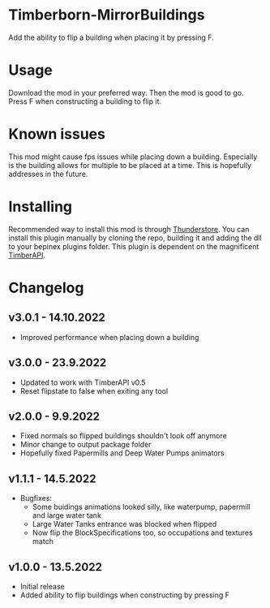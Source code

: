 # Timberborn-MirrorBuildings
Add the ability to flip a building when placing it by pressing F. 

# Usage
Download the mod in your preferred way. Then the mod is good to go. Press F when constructing a building to flip it.

# Known issues
This mod might cause fps issues while placing down a building. Especially is the building allows for multiple to be placed at a time. 
This is hopefully addresses in the future.

# Installing
Recommended way to install this mod is through [Thunderstore](https://timberborn.thunderstore.io/). You can install this plugin manually by cloning the repo, building it
and adding the dll to your bepinex plugins folder. This plugin is dependent on the magnificent [TimberAPI](https://github.com/Timberborn-Modding-Central/TimberAPI).

# Changelog

## v3.0.1 - 14.10.2022
- Improved performance when placing down a building

## v3.0.0 - 23.9.2022
- Updated to work with TimberAPI v0.5
- Reset flipstate to false when exiting any tool

## v2.0.0 - 9.9.2022
- Fixed normals so flipped buildings shouldn't look off anymore
- Minor change to output package folder
- Hopefully fixed Papermills and Deep Water Pumps animators

## v1.1.1 - 14.5.2022
- Bugfixes:
	- Some buidings animations looked silly, like waterpump, papermill and large water tank
	- Large Water Tanks entrance was blocked when flipped
	- Now flip the BlockSpecifications too, so occupations and textures match

## v1.0.0 - 13.5.2022
- Initial release
- Added ability to flip buildings when constructing by pressing F